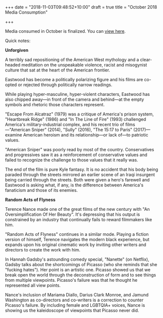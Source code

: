 +++
date = "2018-11-03T09:48:52+10:00"
draft = true
title = "October 2018 Media Consumption"

+++

Media consumed in October is finalized. You can [view here](https://www.daniel-dewar.com/seen-read-listened-2018/#october).

Quick notes:

**Unforgiven**

A terribly sad repositioning of the American West mythology and a clear-headed meditation on the unspeakable violence, racist and misogynist culture that sat at the heart of the American frontier.

Eastwood has become a politically polarizing figure and his films are co-opted or rejected through politically narrow readings.

While playing hyper-masculine, hyper-violent characters, Eastwood has also chipped away—in front of the camera and behind—at the empty symbols and rhetoric those characters represent.

"Escape From Alcatraz" (1979) was a critique of America's prison system, "Heartbreak Ridge" (1986) and "In The Line of Fire" (1993) challenged America's military-industrial complex, and his recent trio of films—"American Sniper" (2014), "Sully" (2016), "The 15:17 to Paris" (2017)—examine American heroism and its relationship—or lack of—to patriotic values.

"American Sniper" was poorly read by most of the country. Conservatives and progressives saw it as a reinforcement of conservative values and failed to recognize the challenge to those values that it really was.

The end of the film is pure Kyle fantasy. It is no accident that his body being paraded through the streets mirrored an earlier scene of an Iraqi insurgent being carried through the streets. Both were given a hero's farewell and Eastwood is asking what, if any, is the difference between America's fanaticism and those of its enemies.

**Random Acts of Flyness**

Terence Nance made one of the great films of the new century with "An Oversimplification Of Her Beauty". It's depressing that his output is constrained by an industry that continually fails to reward filmmakers like him.

"Random Acts of Flyness" continues in a similar mode. Playing a fiction version of himself, Terence navigates the modern black experience, but expands upon his original cinematic work by inviting other writers and directors to create the work with him.

In Hannah Gadsby's astounding comedy special, "Nanette" (on Netflix), Gadsby talks about the shortcomings of Picasso (who she reminds that she "fucking hates"). Her point is an artistic one. Picasso showed us that we break open the world through the deconstruction of form and to see things from multiple viewpoints. Picasso's failure was that he thought he represented all view points.

Nance's inclusion of Mariama Diallo, Darius Clark Monroe, and Jamund Washington	as co-directors and co-writers is a correction to counter Picasso's failure. By including female and LGBTQIA+ voices, Nance is showing us the kaleidoscope of viewpoints that Picasso never did.
